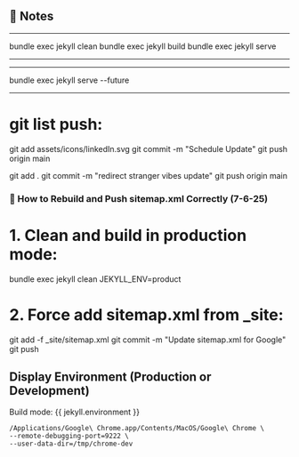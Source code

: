 ## 📌 Notes

---
bundle exec jekyll clean
bundle exec jekyll build
bundle exec jekyll serve

-----

---

bundle exec jekyll serve --future


---



# git list push:
git add assets/icons/linkedIn.svg
git commit -m "Schedule Update"
git push origin main



git add . 
git commit -m "redirect stranger vibes update"
git push origin main


### 📌 How to Rebuild and Push sitemap.xml Correctly (7-6-25)
# 1. Clean and build in production mode:
bundle exec jekyll clean
JEKYLL_ENV=product
# 2. Force add sitemap.xml from _site:
git add -f _site/sitemap.xml
git commit -m "Update sitemap.xml for Google"
git push


## Display Environment (Production or Development)
  <p>Build mode: {{ jekyll.environment }}</p>



```
/Applications/Google\ Chrome.app/Contents/MacOS/Google\ Chrome \
--remote-debugging-port=9222 \
--user-data-dir=/tmp/chrome-dev
```